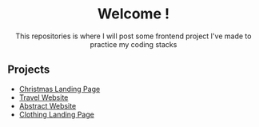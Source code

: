 <div align="center">
    <h1 align="center"> Welcome ! </h1>
    <p>This repositories is where I will post some frontend project I've made to practice my coding stacks</p>
</div>

## Projects

- [Christmas Landing Page](https://samxzhk.github.io/frontend-practice-websites/landing-page-christmas)
- [Travel Website](https://samxzhk.github.io/frontend-practice-websites/travel-website)
- [Abstract Website](https://samxzhk.github.io/frontend-practice-websites/abstract-website)
- [Clothing Landing Page](https://samxzhk.github.io/clothing-landing-page)
